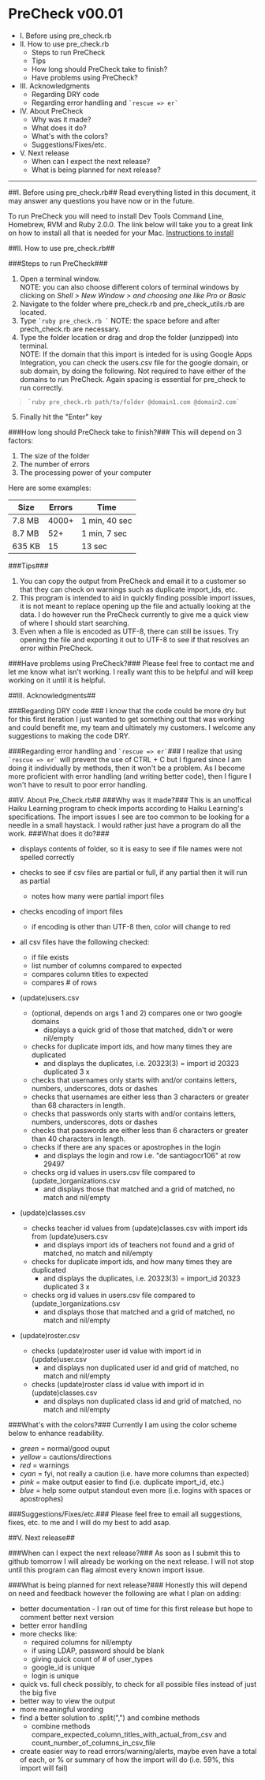 PreCheck v00.01
===============

*   I. Before using pre_check.rb  
*   II. How to use pre_check.rb
	*	Steps to run PreCheck
	*	Tips
	* 	How long should PreCheck take to finish?
	*	Have problems using PreCheck?
*	III. Acknowledgments
	*	Regarding DRY code
	*	Regarding error handling and `` `rescue => er` ``
*	IV. About PreCheck	
	*	Why was it made?
	*	What does it do?
	*	What's with the colors?
	*	Suggestions/Fixes/etc.
*   V. Next release
	*	When can I expect the next release?
	*	What is being planned for next release?

* * *

##I. Before using pre_check.rb##
Read everything listed in this document, it may answer any questions you have now or in the future.

To run PreCheck you will need to install Dev Tools Command Line, Homebrew, RVM and Ruby 2.0.0. The link below will take you to a great link on how to install all that is needed for your Mac.
[Instructions to install](http://www.moncefbelyamani.com/how-to-install-xcode-homebrew-git-rvm-ruby-on-mac/#clt "Title")

##II. How to use pre_check.rb##

###Steps to run PreCheck###
1. Open a terminal window.   
NOTE: you can also choose different colors of terminal windows by clicking on _Shell > New Window > and choosing one like Pro or Basic_
2. Navigate to the folder where pre_check.rb and pre_check_utils.rb are located.  
3. Type `` `ruby pre_check.rb ` `` NOTE: the space before and after prech_check.rb are necessary.  
4. Type the folder location or drag and drop the folder (unzipped) into terminal.  
NOTE: If the domain that this import is inteded for is using Google Apps Integration, you can check the users.csv file for the google domain, or sub domain, by doing the following. Not required to have either of the domains to run PreCheck. Again spacing is essential for pre_check to run correctly. 
>`` `ruby pre_check.rb path/to/folder @domain1.com @domain2.com` ``  
 
5. Finally hit the "Enter" key  

###How long should PreCheck take to finish?###
This will depend on 3 factors:

1. The size of the folder
2. The number of errors
3. The processing power of your computer

Here are some examples:

| Size | Errors | Time |
| ---- | ------ | ---- |
| 7.8 MB | 4000+ | 1 min, 40 sec |
| 8.7 MB | 52+ | 1 min, 7 sec |
| 635 KB | 15 | 13 sec |

###Tips###
1. You can copy the output from PreCheck and email it to a customer so that they can check on warnings such as duplicate import_ids, etc.
2. This program is intended to aid in quickly finding possible import issues, it is not meant to replace opening up the file and actually looking at the data. I do however run the PreCheck currently to give me a quick view of where I should start searching.
3. Even when a file is encoded as UTF-8, there can still be issues. Try opening the file and exporting it out to UTF-8 to see if that resolves an error within PreCheck.
 

###Have problems using PreCheck?###
Please feel free to contact me and let me know what isn't working. I really want this to be helpful and will keep working on it until it is helpful.

##III. Acknowledgments##

###Regarding DRY code ###
I know that the code could be more dry but for this first iteration I just wanted to get something out that was working and could benefit me, my team and ultimately my customers. I welcome any suggestions to making the code DRY.

###Regarding error handling and `` `rescue => er` ``###
I realize that using `` `rescue => er` `` will prevent the use of CTRL + C but I figured since I am doing it individually by methods, then it won't be a problem. As I become more proficient with error handling (and writing better code), then I figure I won't have to result to poor error handling.

##IV. About Pre_Check.rb##
###Why was it made?###
This is an unoffical Haiku Learning program to check imports according to Haiku Learning's specifications. The import issues I see are too common to be looking for a needle in a small haystack. I would rather just have a program do all the work.
###What does it do?###
*	displays contents of folder, so it is easy to see if file names were not spelled correctly

*	checks to see if csv files are partial or full, if any partial then it will run as partial
	*	notes how many were partial import files

*	checks encoding of import files
	*	if encoding is other than UTF-8 then, color will change to red
	
*	all csv files have the following checked:
	*	if file exists
	*	list number of columns compared to expected
	*	compares column titles to expected
	*	compares # of rows
	
*	(update)users.csv
	*	(optional, depends on args 1 and 2) compares one or two google domains
		*	displays a quick grid of those that matched, didn't or were nil/empty
	*	checks for duplicate import ids, and how many times they are duplicated
		*	and displays the duplicates, i.e. 20323(3) = import id 20323 duplicated 3 x
	*	checks that usernames only starts with and/or contains letters, numbers, underscores, dots or dashes
	*	checks that usernames are either less than 3 characters or greater than 68 characters in length.
	*	checks that passwords only starts with and/or contains letters, numbers, underscores, dots or dashes
	*	checks that passwords are either less than 6 characters or greater than 40 characters in length.
	*   checks if there are any spaces or apostrophes in the login
		*	and displays the login and row i.e. "de santiagocr106" at row 29497
	*	checks org id values in users.csv file compared to (update_)organizations.csv
		*	and displays those that matched and a grid of matched, no match and nil/empty	

*	(update)classes.csv
	*	checks teacher id values from (update)classes.csv with import ids from (update)users.csv
		*	and displays import ids of teachers not found and a grid of matched, no match and nil/empty
	*	checks for duplicate import ids, and how many times they are duplicated
		*	and displays the duplicates, i.e. 20323(3) = import_id 20323 duplicated 3 x
	*	checks org id values in users.csv file compared to (update_)organizations.csv
		*	and displays those that matched and a grid of matched, no match and nil/empty
		
*	(update)roster.csv
	*	checks (update)roster user id value with import id in (update)user.csv
		*	and displays non duplicated user id and grid of matched, no match and nil/empty	
	*	checks (update)roster class id value with import id in (update)classes.csv
		*	and displays non duplicated class id and grid of matched, no match and nil/empty  

###What's with the colors?###
Currently I am using the color scheme below to enhance readability.

*	*green* 	= normal/good ouput
*	*yellow* 	= cautions/directions
*	*red*		= warnings
*	*cyan*	= fyi, not really a caution (i.e. have more columns than expected)
* 	*pink*	= make output easier to find (i.e. duplicate import_id, etc.)
*	*blue*	= help some output standout even more (i.e. logins with spaces or apostrophes)

###Suggestions/Fixes/etc.###
Please feel free to email all suggestions, fixes, etc. to me and I will do my best to add asap.

##V. Next release##

###When can I expect the next release?###
As soon as I submit this to github tomorrow I will already be working on the next release. I will not stop until this program can flag almost every known import issue.

###What is being planned for next release?###
Honestly this will depend on need and feedback however the following are what I plan on adding:  

*	better documentation - I ran out of time for this first release but hope to comment better next version
*	better error handling
*	more checks like:
	*	required columns for nil/empty
	*	if using LDAP, password should be blank
	*	giving quick count of # of user_types
	*	google_id is unique
	*	login is unique
*	quick vs. full check possibly, to check for all possible files instead of just the big five
*	better way to view the output
*	more meaningful wording
*	find a better solution to .split(",") and combine methods 
	*	combine methods compare_expected_column_titles_with_actual_from_csv and count_number_of_columns_in_csv_file
*	create easier way to read errors/warning/alerts, maybe even have a total of each, or % or summary of how the import will do (i.e. 59%, this import will fail)




